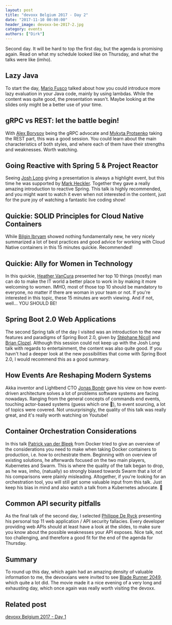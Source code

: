 ```yaml
---
layout: post
title: "devoxx Belgium 2017 - Day 2"
date: "2017-11-10 00:00:00"
header_image: devoxx-be-2017-2.jpg
category: events
authors: ["Dirk"]
---
```


Second day.
It will be hard to top the first day, but the agenda is promising again.
Read on what my schedule looked like on Thursday, and what the talks were like (imho).

## Lazy Java

To start the day, [Mario Fusco](https://twitter.com/mariofusco) talked about how you could introduce more lazy
evaluation in your Java code, mainly by using lambdas.
While the content was quite good, the presentation wasn't. Maybe looking at the slides only might be a better use
of your time.

## gRPC vs REST: let the battle begin!

With [Alex Borysov](https://twitter.com/aiborisov) being the gRPC advocate and
[Mykyta Protsenko](https://twitter.com/mykyta_p) taking the REST part, this was a good session.
You could learn about the main characteristics of both styles, and where each of them have their strengths and
weaknesses. Worth watching.

## Going Reactive with Spring 5 & Project Reactor

Seeing [Josh Long](https://twitter.com/starbuxman) giving a presentation is always a highlight event, but this time he
was supported by [Mark Heckler](https://twitter.com/MkHeck).
Together they gave a really amazing introduction to reactive Spring.
This talk is highly recommended, and you might want to watch it even when not interested in the content, just for the
pure joy of watching a fantastic live coding show!

## Quickie: SOLID Principles for Cloud Native Containers

While [Bilgin Ibryam](https://twitter.com/bibryam) showed nothing fundamentally new, he very nicely summarized a lot
of best practices and good advice for working with Cloud Native containers in this 15 minutes quickie. Recommended!

## Quickie: Ally for Women in Technology

In this quickie, [Heather VanCura](https://twitter.com/heathervc) presented her top 10 things (mostly) man can do to
make the IT world a better place to work in by making it more welcoming to women.
IMHO, most of those top 10 should be mandatory to everyone, no matter if there are woman in your team or not.
If you're interested in this topic, these 15 minutes are worth viewing.
And if not, well... YOU SHOULD BE!

## Spring Boot 2.0 Web Applications

The second Spring talk of the day I visited was an introduction to the new features and paradigms of Spring Boot 2.0,
given by [Stéphane Nicoll](https://twitter.com/snicoll) and [Brian Clozel](https://twitter.com/bclozel).
Although this session could not keep up with the Josh Long talk with regards to entertainment, the content was also
quite good.
If you havn't had a deeper look at the new possibilities that come with Spring Boot 2.0, I would recommend this as a
good summary.

## How Events Are Reshaping Modern Systems

Akka inventor and Lightbend CTO [Jonas Bonér](https://twitter.com/jboner) gave his view on how event-driven architecture
solves a lot of problems software systems are facing nowadays.
Ranging from the general concepts of commands end events, touching actor-based systems (guess which one
🙂), to event sourcing, a lot of topics were covered.
Not unsurprisingly, the quality of this talk was really great, and it's really worth watching on Youtube!

## Container Orchestration Considerations

In this talk [Patrick van der Bleek](https://twitter.com/pvdbleek) from Docker tried to give an overview of the
considerations you need to make when taking Docker containers to production, i.e. how to orchestrate them.
Beginning with on overview of existing solutions, he afterwards focused on the two main players, Kubernetes and Swarm.
This is where the quality of the talk began to drop, as he was, imho, (natually) so strongly biased towards Swarm that
a lot of his comparisons were plainly misleading.
Altogether, if you're looking for an orchestration tool, you will still get some valuable input from this talk.
Just keep his bias in mind and also watch a talk from a Kubernetes advocate. 🙂

## Common API security pitfalls

As the final talk of the second day, I selected [Philippe De Ryck](https://twitter.com/PhilippeDeRyck) presenting his
personal top 11 web application / API security fallacies.
Every developer providing web APIs should at least have a look at the slides, to make sure you know about the possible
weaknesses your API exposes.
Nice talk, not too challenging, and therefore a good fit for the end of the agenda for Thursday.

## Summary

To round up this day, which again had an amazing density of valuable information to me, the devoxxians were invited to
see [Blade Runner 2049](http://www.imdb.com/title/tt1856101/), which quite a lot did.
The movie made it a nice evening of a very long and exhausting day, which once again was really worth visiting the devoxx.

## Related post

[devoxx Belgium 2017 - Day 1](https://developer.epages.com/blog/2017/11/09/devoxx-belgium-2017-day-1.html)
